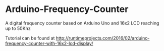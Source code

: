 # Arduino-Frequency-Counter
A digital frequency counter based on Arduino Uno and 16x2 LCD reaching up to 50Khz

Tutorial can be found at http://runtimeprojects.com/2016/02/arduino-frequency-counter-with-16x2-lcd-display/
